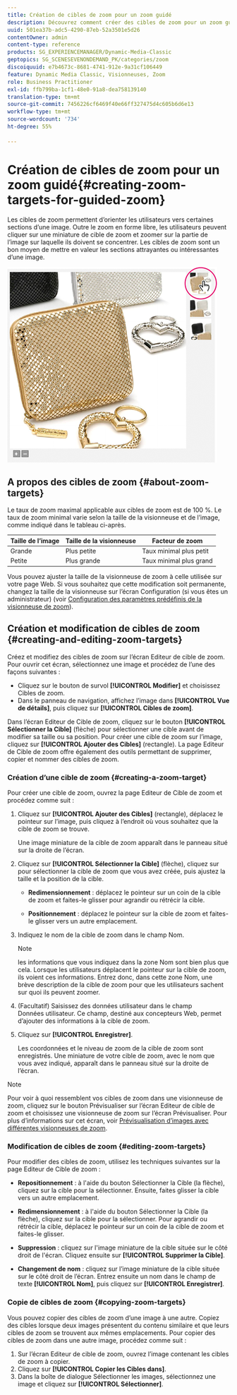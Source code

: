 ```yaml
---
title: Création de cibles de zoom pour un zoom guidé
description: Découvrez comment créer des cibles de zoom pour un zoom guidé.
uuid: 501ea37b-adc5-4290-87eb-52a3501e5d26
contentOwner: admin
content-type: reference
products: SG_EXPERIENCEMANAGER/Dynamic-Media-Classic
geptopics: SG_SCENESEVENONDEMAND_PK/categories/zoom
discoiquuid: e7b4673c-8681-4741-912e-9a31cf106449
feature: Dynamic Media Classic, Visionneuses, Zoom
role: Business Practitioner
exl-id: ffb799ba-1cf1-48e0-91a8-dea758139140
translation-type: tm+mt
source-git-commit: 7456226cf6469f40e66ff327475d4c605b6d6e13
workflow-type: tm+mt
source-wordcount: '734'
ht-degree: 55%

---
```


# Création de cibles de zoom pour un zoom guidé{#creating-zoom-targets-for-guided-zoom}

Les cibles de zoom permettent d’orienter les utilisateurs vers certaines sections d’une image. Outre le zoom en forme libre, les utilisateurs peuvent cliquer sur une miniature de cible de zoom et zoomer sur la partie de l’image sur laquelle ils doivent se concentrer. Les cibles de zoom sont un bon moyen de mettre en valeur les sections attrayantes ou intéressantes d’une image.

![Création de cibles de zoom pour un zoom guidé](/help/assets/zo_guided_zoom.png)

## A propos des cibles de zoom {#about-zoom-targets}

Le taux de zoom maximal applicable aux cibles de zoom est de 100 %. Le taux de zoom minimal varie selon la taille de la visionneuse et de l’image, comme indiqué dans le tableau ci-après.

| Taille de l’image | Taille de la visionneuse | Facteur de zoom |
|--- |--- |--- |
| Grande | Plus petite | Taux minimal plus petit |
| Petite | Plus grande | Taux minimal plus grand |

Vous pouvez ajuster la taille de la visionneuse de zoom à celle utilisée sur votre page Web. Si vous souhaitez que cette modification soit permanente, changez la taille de la visionneuse sur l’écran Configuration (si vous êtes un administrateur) (voir [Configuration des paramètres prédéfinis de la visionneuse de zoom](setting-zoom-viewer-presets.md#setting_up_zoom_viewer_presets)).

## Création et modification de cibles de zoom  {#creating-and-editing-zoom-targets}

Créez et modifiez des cibles de zoom sur l’écran Editeur de cible de zoom. Pour ouvrir cet écran, sélectionnez une image et procédez de l’une des façons suivantes :

* Cliquez sur le bouton de survol **[!UICONTROL Modifier]** et choisissez Cibles de zoom.
* Dans le panneau de navigation, affichez l’image dans **[!UICONTROL Vue de détails]**, puis cliquez sur **[!UICONTROL Cibles de zoom]**.

Dans l’écran Editeur de Cible de zoom, cliquez sur le bouton **[!UICONTROL Sélectionner la Cible]** (flèche) pour sélectionner une cible avant de modifier sa taille ou sa position. Pour créer une cible de zoom sur l’image, cliquez sur **[!UICONTROL Ajouter des Cibles]** (rectangle). La page Editeur de Cible de zoom offre également des outils permettant de supprimer, copier et nommer des cibles de zoom.

### Création d’une cible de zoom {#creating-a-zoom-target}

Pour créer une cible de zoom, ouvrez la page Editeur de Cible de zoom et procédez comme suit :

1. Cliquez sur **[!UICONTROL Ajouter des Cibles]** (rectangle), déplacez le pointeur sur l’image, puis cliquez à l’endroit où vous souhaitez que la cible de zoom se trouve.

   Une image miniature de la cible de zoom apparaît dans le panneau situé sur la droite de l’écran.

1. Cliquez sur **[!UICONTROL Sélectionner la Cible]** (flèche), cliquez sur pour sélectionner la cible de zoom que vous avez créée, puis ajustez la taille et la position de la cible.

   * **Redimensionnement**  : déplacez le pointeur sur un coin de la cible de zoom et faites-le glisser pour agrandir ou rétrécir la cible.

   * **Positionnement**  : déplacez le pointeur sur la cible de zoom et faites-le glisser vers un autre emplacement.

1. Indiquez le nom de la cible de zoom dans le champ Nom. 

   >[!NOTE]
   >
   >les informations que vous indiquez dans la zone Nom sont bien plus que cela. Lorsque les utilisateurs déplacent le pointeur sur la cible de zoom, ils voient ces informations. Entrez donc, dans cette zone Nom, une brève description de la cible de zoom pour que les utilisateurs sachent sur quoi ils peuvent zoomer.

1. (Facultatif) Saisissez des données utilisateur dans le champ Données utilisateur. Ce champ, destiné aux concepteurs Web, permet d’ajouter des informations à la cible de zoom.
1. Cliquez sur **[!UICONTROL Enregistrer]**.

   Les coordonnées et le niveau de zoom de la cible de zoom sont enregistrés. Une miniature de votre cible de zoom, avec le nom que vous avez indiqué, apparaît dans le panneau situé sur la droite de l’écran.

>[!NOTE]
>
>Pour voir à quoi ressemblent vos cibles de zoom dans une visionneuse de zoom, cliquez sur le bouton Prévisualiser sur l’écran Editeur de cible de zoom et choisissez une visionneuse de zoom sur l’écran Prévisualiser. Pour plus d’informations sur cet écran, voir [Prévisualisation d’images avec différentes visionneuses de zoom](previewing-image-assets-different-zoom.md#previewing_image_assets_with_different_zoom_viewers).

### Modification de cibles de zoom  {#editing-zoom-targets}

Pour modifier des cibles de zoom, utilisez les techniques suivantes sur la page Editeur de Cible de zoom :

* **Repositionnement**  : à l&#39;aide du bouton Sélectionner la Cible (la flèche), cliquez sur la cible pour la sélectionner. Ensuite, faites glisser la cible vers un autre emplacement.

* **Redimensionnement**  : à l&#39;aide du bouton Sélectionner la Cible (la flèche), cliquez sur la cible pour la sélectionner. Pour agrandir ou rétrécir la cible, déplacez le pointeur sur un coin de la cible de zoom et faites-le glisser.

* **Suppression**  : cliquez sur l&#39;image miniature de la cible située sur le côté droit de l&#39;écran. Cliquez ensuite sur **[!UICONTROL Supprimer la Cible]**.

* **Changement de nom**  : cliquez sur l’image miniature de la cible située sur le côté droit de l’écran. Entrez ensuite un nom dans le champ de texte **[!UICONTROL Nom]**, puis cliquez sur **[!UICONTROL Enregistrer]**.

### Copie de cibles de zoom {#copying-zoom-targets}

Vous pouvez copier des cibles de zoom d’une image à une autre. Copiez des cibles lorsque deux images présentent du contenu similaire et que leurs cibles de zoom se trouvent aux mêmes emplacements. Pour copier des cibles de zoom dans une autre image, procédez comme suit :

1. Sur l’écran Editeur de cible de zoom, ouvrez l’image contenant les cibles de zoom à copier.
1. Cliquez sur **[!UICONTROL Copier les Cibles dans]**.
1. Dans la boîte de dialogue Sélectionner les images, sélectionnez une image et cliquez sur **[!UICONTROL Sélectionner]**.
